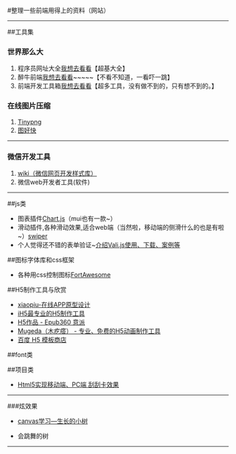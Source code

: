 #整理一些前端用得上的资料（网站）
***
##工具集

### 世界那么大
1. 程序员网址大全[我想去看看](http://www.tnten.com/)【超基大全】
2. 醉牛前端[我想去看看](http://f2er.club/)~~~~~【不看不知道，一看吓一跳】
3. 前端开发工具箱[我想去看看](http://www.tnten.com/)【超多工具，没有做不到的，只有想不到的。】


### 在线图片压缩
1. [Tinypng](https://tinypng.com/)
2. [图好快](http://www.tuhaokuai.com/)
---
### 微信开发工具
1. [wiki（微信网页开发样式库）](http://mp.weixin.qq.com/wiki/2/ae9782fb42e47ad79eb7b361c2149d16.html)
2. 微信web开发者工具(软件)
---
##js类

 - 图表插件[Chart.js](http://www.chartjs.org/)（mui也有一款~）
 - 滑动插件,各种滑动效果,适合web端（当然啦，移动端的侧滑什么的也是有啦~）[swiper]( http://www.swiper.com.cn/)
 - 个人觉得还不错的表单验证~[介绍Vali.js使用、下载、案例等](http://1029131145.github.io/vali/#tis)

##图标字体库和css框架
- 各种用css控制图标[FortAwesome](https://www.awesomes.cn)

##H5制作工具与欣赏
 - [xiaopiu-在线APP原型设计](http://www.xiaopiu.com/)
 - [iH5最专业的H5制作工具 ](http://www.ih5.cn/general-user/work-show)
 - [H5作品 - Epub360 意派 ](http://www.epub360.com/portfolio/selected/)
 - [Mugeda（木疙瘩） - 专业、免费的H5动画制作工具 ](http://www.mugeda.com/index.php)
 - [百度 H5 模板商店 ](http://h5.baidu.com/store)

##font类

##项目类
- [Html5实现移动端、PC端 刮刮卡效果](http://www.w3cfuns.com/notes/26978/046a91a106251a235f52bd49868f39f9.html)

***
###炫效果
- [canvas学习—生长的小树](http://www.w3cfuns.com/notes/28074/f812f6fd31dd49805263bfb7b6d9656d.html)

- 会跳舞的树
***
